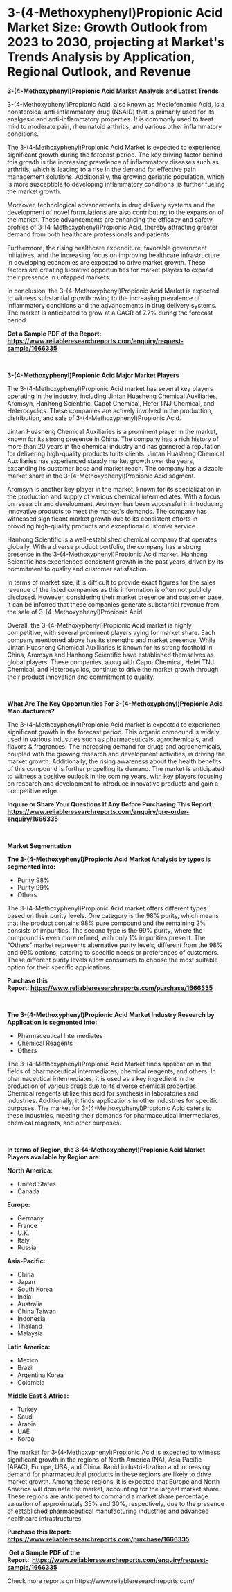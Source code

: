 <p><h1>3-(4-Methoxyphenyl)Propionic Acid Market Size: Growth Outlook from 2023 to 2030, projecting at Market's Trends Analysis by Application, Regional Outlook, and Revenue</h1></p><p><strong>3-(4-Methoxyphenyl)Propionic Acid Market Analysis and Latest Trends</strong></p>
<p><p>3-(4-Methoxyphenyl)Propionic Acid, also known as Meclofenamic Acid, is a nonsteroidal anti-inflammatory drug (NSAID) that is primarily used for its analgesic and anti-inflammatory properties. It is commonly used to treat mild to moderate pain, rheumatoid arthritis, and various other inflammatory conditions.</p><p>The 3-(4-Methoxyphenyl)Propionic Acid Market is expected to experience significant growth during the forecast period. The key driving factor behind this growth is the increasing prevalence of inflammatory diseases such as arthritis, which is leading to a rise in the demand for effective pain management solutions. Additionally, the growing geriatric population, which is more susceptible to developing inflammatory conditions, is further fueling the market growth.</p><p>Moreover, technological advancements in drug delivery systems and the development of novel formulations are also contributing to the expansion of the market. These advancements are enhancing the efficacy and safety profiles of 3-(4-Methoxyphenyl)Propionic Acid, thereby attracting greater demand from both healthcare professionals and patients.</p><p>Furthermore, the rising healthcare expenditure, favorable government initiatives, and the increasing focus on improving healthcare infrastructure in developing economies are expected to drive market growth. These factors are creating lucrative opportunities for market players to expand their presence in untapped markets.</p><p>In conclusion, the 3-(4-Methoxyphenyl)Propionic Acid Market is expected to witness substantial growth owing to the increasing prevalence of inflammatory conditions and the advancements in drug delivery systems. The market is anticipated to grow at a CAGR of 7.7% during the forecast period.</p></p>
<p><strong>Get a Sample PDF of the Report:&nbsp; <a href="https://www.reliableresearchreports.com/enquiry/request-sample/1666335">https://www.reliableresearchreports.com/enquiry/request-sample/1666335</a></strong></p>
<p>&nbsp;</p>
<p><strong>3-(4-Methoxyphenyl)Propionic Acid Major Market Players</strong></p>
<p><p>The 3-(4-Methoxyphenyl)Propionic Acid market has several key players operating in the industry, including Jintan Huasheng Chemical Auxiliaries, Aromsyn, Hanhong Scientific, Capot Chemical, Hefei TNJ Chemical, and Heterocyclics. These companies are actively involved in the production, distribution, and sale of 3-(4-Methoxyphenyl)Propionic Acid.</p><p>Jintan Huasheng Chemical Auxiliaries is a prominent player in the market, known for its strong presence in China. The company has a rich history of more than 20 years in the chemical industry and has garnered a reputation for delivering high-quality products to its clients. Jintan Huasheng Chemical Auxiliaries has experienced steady market growth over the years, expanding its customer base and market reach. The company has a sizable market share in the 3-(4-Methoxyphenyl)Propionic Acid segment.</p><p>Aromsyn is another key player in the market, known for its specialization in the production and supply of various chemical intermediates. With a focus on research and development, Aromsyn has been successful in introducing innovative products to meet the market's demands. The company has witnessed significant market growth due to its consistent efforts in providing high-quality products and exceptional customer service.</p><p>Hanhong Scientific is a well-established chemical company that operates globally. With a diverse product portfolio, the company has a strong presence in the 3-(4-Methoxyphenyl)Propionic Acid market. Hanhong Scientific has experienced consistent growth in the past years, driven by its commitment to quality and customer satisfaction.</p><p>In terms of market size, it is difficult to provide exact figures for the sales revenue of the listed companies as this information is often not publicly disclosed. However, considering their market presence and customer base, it can be inferred that these companies generate substantial revenue from the sale of 3-(4-Methoxyphenyl)Propionic Acid.</p><p>Overall, the 3-(4-Methoxyphenyl)Propionic Acid market is highly competitive, with several prominent players vying for market share. Each company mentioned above has its strengths and market presence. While Jintan Huasheng Chemical Auxiliaries is known for its strong foothold in China, Aromsyn and Hanhong Scientific have established themselves as global players. These companies, along with Capot Chemical, Hefei TNJ Chemical, and Heterocyclics, continue to drive the market growth through their product innovation and commitment to quality.</p></p>
<p>&nbsp;</p>
<p><strong>What Are The Key Opportunities For 3-(4-Methoxyphenyl)Propionic Acid Manufacturers?</strong></p>
<p><p>The 3-(4-Methoxyphenyl)Propionic Acid market is expected to experience significant growth in the forecast period. This organic compound is widely used in various industries such as pharmaceuticals, agrochemicals, and flavors & fragrances. The increasing demand for drugs and agrochemicals, coupled with the growing research and development activities, is driving the market growth. Additionally, the rising awareness about the health benefits of this compound is further propelling its demand. The market is anticipated to witness a positive outlook in the coming years, with key players focusing on research and development to introduce innovative products and gain a competitive edge.</p></p>
<p><strong>Inquire or Share Your Questions If Any Before Purchasing This Report: <a href="https://www.reliableresearchreports.com/enquiry/pre-order-enquiry/1666335">https://www.reliableresearchreports.com/enquiry/pre-order-enquiry/1666335</a></strong></p>
<p>&nbsp;</p>
<p><strong>Market Segmentation</strong></p>
<p><strong>The 3-(4-Methoxyphenyl)Propionic Acid Market Analysis by types is segmented into:</strong></p>
<p><ul><li>Purity 98%</li><li>Purity 99%</li><li>Others</li></ul></p>
<p><p>The 3-(4-Methoxyphenyl)Propionic Acid market offers different types based on their purity levels. One category is the 98% purity, which means that the product contains 98% pure compound and the remaining 2% consists of impurities. The second type is the 99% purity, where the compound is even more refined, with only 1% impurities present. The "Others" market represents alternative purity levels, different from the 98% and 99% options, catering to specific needs or preferences of customers. These different purity levels allow consumers to choose the most suitable option for their specific applications.</p></p>
<p><strong>Purchase this Report:&nbsp;<a href="https://www.reliableresearchreports.com/purchase/1666335">https://www.reliableresearchreports.com/purchase/1666335</a></strong></p>
<p>&nbsp;</p>
<p><strong>The 3-(4-Methoxyphenyl)Propionic Acid Market Industry Research by Application is segmented into:</strong></p>
<p><ul><li>Pharmaceutical Intermediates</li><li>Chemical Reagents</li><li>Others</li></ul></p>
<p><p>The 3-(4-Methoxyphenyl)Propionic Acid Market finds application in the fields of pharmaceutical intermediates, chemical reagents, and others. In pharmaceutical intermediates, it is used as a key ingredient in the production of various drugs due to its diverse chemical properties. Chemical reagents utilize this acid for synthesis in laboratories and industries. Additionally, it finds applications in other industries for specific purposes. The market for 3-(4-Methoxyphenyl)Propionic Acid caters to these industries, meeting their demands for pharmaceutical intermediates, chemical reagents, and other purposes.</p></p>
<p>&nbsp;</p>
<p><strong>In terms of Region, the 3-(4-Methoxyphenyl)Propionic Acid Market Players available by Region are:</strong></p>
<p>
    <p> <strong> North America: </strong>
        <ul>
            <li>United States</li>
            <li>Canada</li>
        </ul>
        </p> 
    <p> <strong> Europe: </strong>
        <ul>
            <li>Germany</li>
            <li>France</li>
            <li>U.K.</li>
            <li>Italy</li>
            <li>Russia</li>
        </ul>
        </p> 
    <p> <strong> Asia-Pacific: </strong>
        <ul>
            <li>China</li>
            <li>Japan</li>
            <li>South Korea</li>
            <li>India</li>
            <li>Australia</li>
            <li>China Taiwan</li>
            <li>Indonesia</li>
            <li>Thailand</li>
            <li>Malaysia</li>
        </ul>
        </p> 
    <p> <strong> Latin America: </strong>
        <ul>
            <li>Mexico</li>
            <li>Brazil</li>
            <li>Argentina Korea</li>
            <li>Colombia</li>
        </ul>
        </p> 
    <p> <strong> Middle East & Africa: </strong>
        <ul>
            <li>Turkey</li>
            <li>Saudi</li>
            <li>Arabia</li>
            <li>UAE</li>
            <li>Korea</li>
        </ul>
    </p>
    </p>
<p><p>The market for 3-(4-Methoxyphenyl)Propionic Acid is expected to witness significant growth in the regions of North America (NA), Asia Pacific (APAC), Europe, USA, and China. Rapid industrialization and increasing demand for pharmaceutical products in these regions are likely to drive market growth. Among these regions, it is expected that Europe and North America will dominate the market, accounting for the largest market share. These regions are anticipated to command a market share percentage valuation of approximately 35% and 30%, respectively, due to the presence of established pharmaceutical manufacturing industries and advanced healthcare infrastructures.</p></p>
<p><strong>Purchase this Report: <a href="https://www.reliableresearchreports.com/purchase/1666335">https://www.reliableresearchreports.com/purchase/1666335</a></strong></p>
<p>&nbsp;<strong>Get a Sample PDF of the Report:&nbsp;&nbsp;<a href="https://www.reliableresearchreports.com/enquiry/request-sample/1666335">https://www.reliableresearchreports.com/enquiry/request-sample/1666335</a></strong></p>
<p><strong></strong></p>
<p>Check more reports on https://www.reliableresearchreports.com/</p>